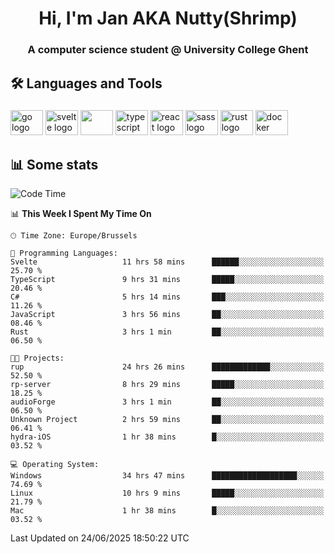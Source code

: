 <h1 align="center">Hi, I'm Jan AKA Nutty(Shrimp)</h1>
<h3 align="center">A computer science student @ University College Ghent</h3>

<h2 align="left">🛠️ Languages and Tools</h2>

###

<div align="left">
  <img src="https://cdn.jsdelivr.net/gh/devicons/devicon/icons/go/go-original.svg" height="40" width="52" alt="go logo"  />
  <img src="https://cdn.jsdelivr.net/gh/devicons/devicon@latest/icons/svelte/svelte-original.svg"  height="40" width="52" alt="svelte logo" />
  <img src="https://cdn.jsdelivr.net/gh/devicons/devicon@latest/icons/tailwindcss/tailwindcss-original.svg" height="40" width="52" />
  <img src="https://cdn.jsdelivr.net/gh/devicons/devicon/icons/typescript/typescript-original.svg" height="40" width="52" alt="typescript logo"  />
  <img src="https://cdn.jsdelivr.net/gh/devicons/devicon/icons/react/react-original.svg" height="40" width="52" alt="react logo"  />
  <img src="https://cdn.jsdelivr.net/gh/devicons/devicon/icons/sass/sass-original.svg" height="40" width="52" alt="sass logo"  />
  <img src="https://cdn.jsdelivr.net/gh/devicons/devicon@latest/icons/rust/rust-original.svg" height="40" width="52" alt="rust logo" />
  <img src="https://cdn.jsdelivr.net/gh/devicons/devicon/icons/docker/docker-original.svg" height="40" width="52" alt="docker logo"  />
</div>

<h2>📊 Some stats</h2>

<!--START_SECTION:waka-->
![Code Time](http://img.shields.io/badge/Code%20Time-6%2C141%20hrs%2022%20mins-blue)

📊 **This Week I Spent My Time On** 

```text
🕑︎ Time Zone: Europe/Brussels

💬 Programming Languages: 
Svelte                   11 hrs 58 mins      ██████░░░░░░░░░░░░░░░░░░░   25.70 % 
TypeScript               9 hrs 31 mins       █████░░░░░░░░░░░░░░░░░░░░   20.46 % 
C#                       5 hrs 14 mins       ███░░░░░░░░░░░░░░░░░░░░░░   11.26 % 
JavaScript               3 hrs 56 mins       ██░░░░░░░░░░░░░░░░░░░░░░░   08.46 % 
Rust                     3 hrs 1 min         ██░░░░░░░░░░░░░░░░░░░░░░░   06.50 % 

🐱‍💻 Projects: 
rup                      24 hrs 26 mins      █████████████░░░░░░░░░░░░   52.50 % 
rp-server                8 hrs 29 mins       █████░░░░░░░░░░░░░░░░░░░░   18.25 % 
audioForge               3 hrs 1 min         ██░░░░░░░░░░░░░░░░░░░░░░░   06.50 % 
Unknown Project          2 hrs 59 mins       ██░░░░░░░░░░░░░░░░░░░░░░░   06.41 % 
hydra-iOS                1 hr 38 mins        █░░░░░░░░░░░░░░░░░░░░░░░░   03.52 % 

💻 Operating System: 
Windows                  34 hrs 47 mins      ███████████████████░░░░░░   74.69 % 
Linux                    10 hrs 9 mins       █████░░░░░░░░░░░░░░░░░░░░   21.79 % 
Mac                      1 hr 38 mins        █░░░░░░░░░░░░░░░░░░░░░░░░   03.52 % 
```


 Last Updated on 24/06/2025 18:50:22 UTC
<!--END_SECTION:waka-->

